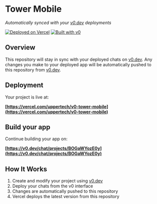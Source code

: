 # Tower Mobile

*Automatically synced with your [v0.dev](https://v0.dev) deployments*

[![Deployed on Vercel](https://img.shields.io/badge/Deployed%20on-Vercel-black?style=for-the-badge&logo=vercel)](https://vercel.com/uppertech/v0-tower-mobile)
[![Built with v0](https://img.shields.io/badge/Built%20with-v0.dev-black?style=for-the-badge)](https://v0.dev/chat/projects/BOGaWYozE0y)

## Overview

This repository will stay in sync with your deployed chats on [v0.dev](https://v0.dev).
Any changes you make to your deployed app will be automatically pushed to this repository from [v0.dev](https://v0.dev).

## Deployment

Your project is live at:

**[https://vercel.com/uppertech/v0-tower-mobile](https://vercel.com/uppertech/v0-tower-mobile)**

## Build your app

Continue building your app on:

**[https://v0.dev/chat/projects/BOGaWYozE0y](https://v0.dev/chat/projects/BOGaWYozE0y)**

## How It Works

1. Create and modify your project using [v0.dev](https://v0.dev)
2. Deploy your chats from the v0 interface
3. Changes are automatically pushed to this repository
4. Vercel deploys the latest version from this repository